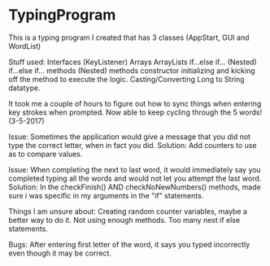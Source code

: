 # TypingProgram

This is a typing program I created that has 3 classes (AppStart, GUI and WordList)

Stuff used:
Interfaces (KeyListener)
Arrays
ArrayLists
if...else if...
(Nested) if...else if...
methods
(Nested) methods
constructor initializing and kicking off the method to execute the logic.
Casting/Converting Long to String datatype.


It took me a couple of hours to figure out how to sync things when entering key strokes when prompted.  Now able to keep cycling through the 5 words! (3-5-2017)

Issue:
Sometimes the application would give a message that you did not type the correct letter, when in fact you did.
Solution:
Add counters to use as to compare values.


Issue:
When completing the next to last word, it would immediately say you completed typing all the words and would not let you attempt the last word.
Solution:
In the checkFinish() AND checkNoNewNumbers() methods, made sure i was specific in my arguments in the "if" statements.




Things I am unsure about:
Creating random counter variables, maybe a better way to do it.
Not using enough methods.
Too many nest if else statements.

Bugs:
After entering first letter of the word, it says you typed incorrectly even though it may be correct.
